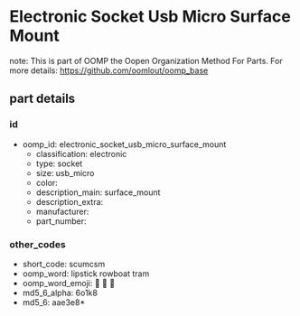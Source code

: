 # Electronic Socket Usb Micro Surface Mount  

note: This is part of OOMP the Oopen Organization Method For Parts. For more details: https://github.com/oomlout/oomp_base

##  part details





### id
* oomp_id: electronic_socket_usb_micro_surface_mount
  * classification: electronic
  * type: socket
  * size: usb_micro
  * color: 
  * description_main: surface_mount
  * description_extra: 
  * manufacturer: 
  * part_number: 

### other_codes
* short_code: scumcsm
* oomp_word: lipstick rowboat tram
* oomp_word_emoji: :lipstick: :rowboat: :tram:
* md5_6_alpha: 6o1k8
* md5_6: aae3e8* 